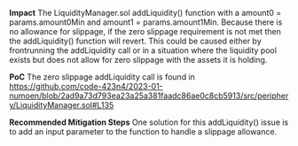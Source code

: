 **Impact**
The LiquidityManager.sol addLiquidity() function with a amount0 = params.amount0Min and amount1 = params.amount1Min. Because there is no allowance for slippage, if the zero slippage requirement is not met then the addLiquidity() function will revert. This could be caused either by frontrunning the addLiquidity call or in a situation where the liquidity pool exists but does not allow for zero slippage with the assets it is holding.

**PoC**
The zero slippage addLiquidity call is found in https://github.com/code-423n4/2023-01-numoen/blob/2ad9a73d793ea23a25a381faadc86ae0c8cb5913/src/periphery/LiquidityManager.sol#L135 

**Recommended Mitigation Steps**
One solution for this addLiquidity() issue is to add an input parameter to the function to handle a slippage allowance.